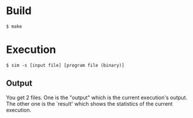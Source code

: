 # Build

`$ make`

# Execution

`$ sim -s [input file] [program file (binary)]`

## Output

You get 2 files.
One is the "output" which is the current execution's output.
The other one is the `result' which shows the statistics of the current execution.
